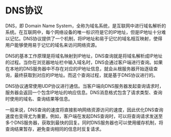 # DNS协议

DNS，即 Domain Name System，全称为域名系统，是互联网中进行域名解析的系统。在互联网中，每个网络设备的唯一标识符是它的IP地址，但是IP地址十分难以记忆。DNS协议提供了一个机制，将IP地址和易于记忆的域名相互映射，使得用户能够使用易于记忆的域名来访问网络资源。

DNS的基本工作原理是将域名映射到IP地址，DNS查询就是将域名解析成IP地址的过程。当你在浏览器地址栏中输入域名时，DNS会通过客户端进行查询。如果在本地的DNS服务器中不存在对应的IP地址信息，就会从根服务器开始逐级查询，最终获取到对应的IP地址。而这个查询过程，就是基于DNS协议进行的。

DNS协议通常使用UDP协议进行通信。当客户端向DNS服务器发起查询请求时，服务器会返回一个包含IP地址的响应信息。DNS消息格式包含了请求类型、查询时使用的域名、查询结果等信息。

一般来说，DNS查询的速度将直接影响网络资源访问的速度，因此优化DNS查询速度也变得尤为重要。例如，客户端在发起DNS查询时，可以将查询请求发送至多个DNS服务器，获取到最快的回复。同时DNS服务器也可以使用缓存机制，将查询结果暂存，避免查询相同的信息时反复请求。
